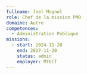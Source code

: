 ```yaml
---
fullname: Joel Mognol
role: Chef de la mission PMO
domaine: Autre
competences:
  - Administration Publique
missions:
  - start: 2024-11-20
    end: 2027-11-20
    status: admin
    employer: MTECT
---
```

